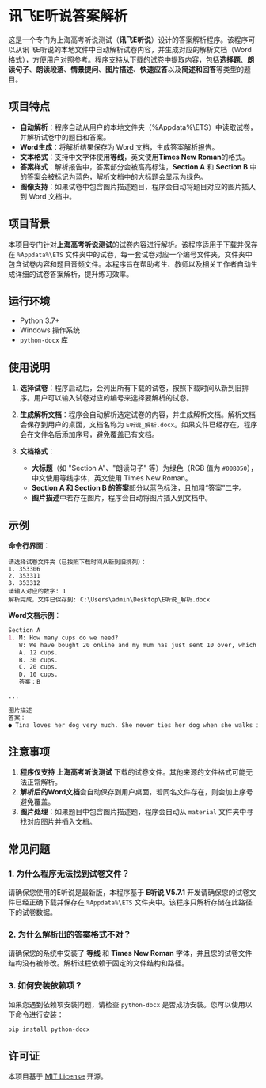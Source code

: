 # 讯飞E听说答案解析

这是一个专门为上海高考听说测试（**讯飞E听说**）设计的答案解析程序。该程序可以从讯飞E听说的本地文件中自动解析试卷内容，并生成对应的解析文档（Word格式），方便用户对照参考。程序支持从下载的试卷中提取内容，包括**选择题**、**朗读句子**、**朗读段落**、**情景提问**、**图片描述**、**快速应答**以及**简述和回答**等类型的题目。

## 项目特点

- **自动解析**：程序自动从用户的本地文件夹（%Appdata%\ETS）中读取试卷，并解析试卷中的题目和答案。
- **Word生成**：将解析结果保存为 Word 文档，生成答案解析报告。
- **文本格式**：支持中文字体使用**等线**，英文使用**Times New Roman**的格式。
- **答案样式**：解析报告中，答案部分会被高亮标注，**Section A** 和 **Section B** 中的答案会被标记为蓝色，解析文档中的大标题会显示为绿色。
- **图像支持**：如果试卷中包含图片描述题目，程序会自动将题目对应的图片插入到 Word 文档中。

## 项目背景

本项目专门针对**上海高考听说测试**的试卷内容进行解析。该程序适用于下载并保存在 `%Appdata%\ETS` 文件夹中的试卷，每一套试卷对应一个编号文件夹，文件夹中包含试卷内容和题目音频文件。本程序旨在帮助考生、教师以及相关工作者自动生成详细的试卷答案解析，提升练习效率。

## 运行环境

- Python 3.7+
- Windows 操作系统
- `python-docx` 库


## 使用说明

1. **选择试卷**：程序启动后，会列出所有下载的试卷，按照下载时间从新到旧排序。用户可以输入试卷对应的编号来选择要解析的试卷。

2. **生成解析文档**：程序会自动解析选定试卷的内容，并生成解析文档。解析文档会保存到用户的桌面，文档名称为 `E听说_解析.docx`。如果文件已经存在，程序会在文件名后添加序号，避免覆盖已有文档。

3. **文档格式**：
   - **大标题**（如 "Section A"、"朗读句子" 等）为绿色（RGB 值为 `#00B050`），中文使用等线字体，英文使用 Times New Roman。
   - **Section A 和 Section B 的答案**部分以蓝色标注，且加粗“答案”二字。
   - **图片描述**中若存在图片，程序会自动将图片插入到文档中。


## 示例

**命令行界面**：

```
请选择试卷文件夹（已按照下载时间从新到旧排列）：
1. 353306
2. 353311
3. 353312
请输入对应的数字: 1
解析完成，文件已保存到: C:\Users\admin\Desktop\E听说_解析.docx
```

**Word文档示例**：

```markdown
Section A
1. M: How many cups do we need?
   W: We have bought 20 online and my mum has just sent 10 over, which means we have already got enough.
   A. 12 cups.
   B. 30 cups.
   C. 20 cups.
   D. 10 cups.
   答案：B

...

图片描述
答案：
● Tina loves her dog very much. She never ties her dog when she walks it in the street. Tina feels very happy when the dog chases and barks at the kids in the street...
```

## 注意事项

1. **程序仅支持** **上海高考听说测试** 下载的试卷文件。其他来源的文件格式可能无法正常解析。
2. **解析后的Word文档**会自动保存到用户桌面，若同名文件存在，则会加上序号避免覆盖。
3. **图片处理**：如果题目中包含图片描述题，程序会自动从 `material` 文件夹中寻找对应图片并插入文档。

## 常见问题

### 1. 为什么程序无法找到试卷文件？

请确保您使用的E听说是最新版，本程序基于 **E听说 V5.7.1** 开发请确保您的试卷文件已经正确下载并保存在 `%Appdata%\ETS` 文件夹中。该程序只解析存储在此路径下的试卷数据。

### 2. 为什么解析出的答案格式不对？

请确保您的系统中安装了 **等线** 和 **Times New Roman** 字体，并且您的试卷文件结构没有被修改。解析过程依赖于固定的文件结构和路径。

### 3. 如何安装依赖项？

如果您遇到依赖项安装问题，请检查 `python-docx` 是否成功安装。您可以使用以下命令进行安装：

```bash
pip install python-docx
```

## 许可证

本项目基于 [MIT License](LICENSE) 开源。